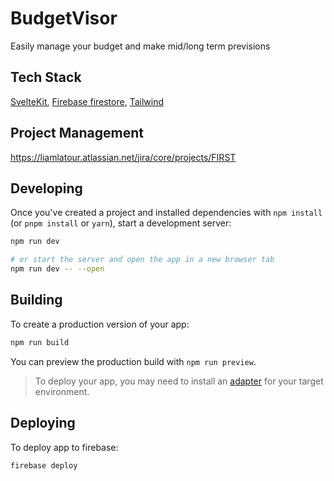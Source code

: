# BudgetVisor
Easily manage your budget and make mid/long term previsions

## Tech Stack

[SvelteKit](https://kit.svelte.dev/), [Firebase firestore](https://firebase.google.com/docs/firestore), [Tailwind](https://tailwindcss.com/)

## Project Management

https://liamlatour.atlassian.net/jira/core/projects/FIRST



## Developing

Once you've created a project and installed dependencies with `npm install` (or `pnpm install` or `yarn`), start a development server:

```bash
npm run dev

# or start the server and open the app in a new browser tab
npm run dev -- --open
```

## Building

To create a production version of your app:

```bash
npm run build
```

You can preview the production build with `npm run preview`.

> To deploy your app, you may need to install an [adapter](https://kit.svelte.dev/docs/adapters) for your target environment.

## Deploying

To deploy app to firebase:

```bash
firebase deploy
```